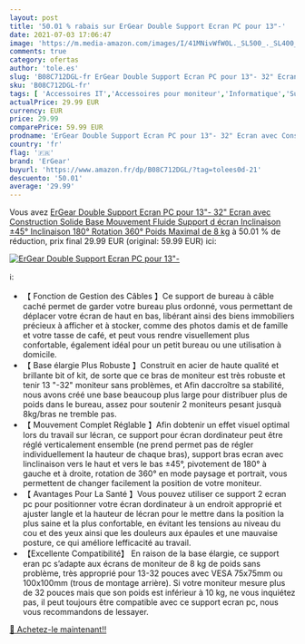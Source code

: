 ```yaml
---
layout: post
title: '50.01 % rabais sur ErGear Double Support Ecran PC pour 13"-'
date: 2021-07-03 17:06:47
image: 'https://m.media-amazon.com/images/I/41MNivWfW0L._SL500_._SL400_.jpg'
comments: true
category: ofertas
author: 'tole.es'
slug: 'B08C712DGL-fr ErGear Double Support Ecran PC pour 13"- 32" Ecran avec...'
sku: 'B08C712DGL-fr'
tags: [ 'Accessoires IT','Accessoires pour moniteur','Informatique','Supports et rehausseurs décran','ergear', ]
actualPrice: 29.99 EUR
currency: EUR
price: 29.99
comparePrice: 59.99 EUR
prodname: 'ErGear Double Support Ecran PC pour 13"- 32" Ecran avec Construction Solide Base Mouvement Fluide Support d écran Inclinaison ±45° Inclinaison 180° Rotation 360° Poids Maximal de 8 kg'
country: 'fr'
flag: '🇫🇷'
brand: 'ErGear'
buyurl: 'https://www.amazon.fr/dp/B08C712DGL/?tag=tolees0d-21'
descuento: '50.01'
average: '29.99'
---
```


Vous avez [ErGear Double Support Ecran PC pour 13"- 32" Ecran avec Construction Solide Base Mouvement Fluide Support d écran Inclinaison ±45° Inclinaison 180° Rotation 360° Poids Maximal de 8 kg](https://www.amazon.fr/dp/B08C712DGL/?tag=tolees0d-21)  à  50.01 % de réduction, prix final  29.99 EUR (original: 59.99 EUR) ici:

[![ErGear Double Support Ecran PC pour 13"-](https://m.media-amazon.com/images/I/41MNivWfW0L._SL500_._SL400_.jpg)](https://www.amazon.fr/dp/B08C712DGL/?tag=tolees0d-21)

ℹ️:

- 【 Fonction de Gestion des Câbles 】Ce support de bureau à câble caché permet de garder votre bureau plus ordonné, vous permettant de déplacer votre écran de haut en bas, libérant ainsi des biens immobiliers précieux à afficher et à stocker, comme des photos damis et de famille et votre tasse de café, et peut vous rendre visuellement plus confortable, également idéal pour un petit bureau ou une utilisation à domicile.
- 【 Base élargie Plus Robuste 】Construit en acier de haute qualité et brillante bit of kit, de sorte que ce bras de moniteur est très robuste et tenir 13 "-32" moniteur sans problèmes, et Afin daccroître sa stabilité, nous avons créé une base beaucoup plus large pour distribuer plus de poids dans le bureau, assez pour soutenir 2 moniteurs pesant jusquà 8kg/bras ne tremble pas.
- 【 Mouvement Complet Réglable 】Afin dobtenir un effet visuel optimal lors du travail sur lécran, ce support pour écran dordinateur peut être réglé verticalement ensemble (ne prend permet pas de régler individuellement la hauteur de chaque bras), support bras ecran avec linclinaison vers le haut et vers le bas ±45°, pivotement de 180° à gauche et à droite, rotation de 360° en mode paysage et portrait, vous permettent de changer facilement la position de votre moniteur.
- 【 Avantages Pour La Santé 】Vous pouvez utiliser ce support 2 ecran pc pour positionner votre écran dordinateur à un endroit approprié et ajuster langle et la hauteur de lécran pour le mettre dans la position la plus saine et la plus confortable, en évitant les tensions au niveau du cou et des yeux ainsi que les douleurs aux épaules et une mauvaise posture, ce qui améliore lefficacité au travail.
- 【Excellente Compatibilité】 En raison de la base élargie, ce support eran pc s’adapte aux écrans de moniteur de 8 kg de poids sans problème, très approprié pour 13-32 pouces avec VESA 75x75mm ou 100x100mm (trous de montage arrière). Si votre moniteur mesure plus de 32 pouces mais que son poids est inférieur à 10 kg, ne vous inquiétez pas, il peut toujours être compatible avec ce support ecran pc, nous vous recommandons de lessayer.

[🛒 Achetez-le maintenant!!](https://www.amazon.fr/dp/B08C712DGL/?tag=tolees0d-21)
